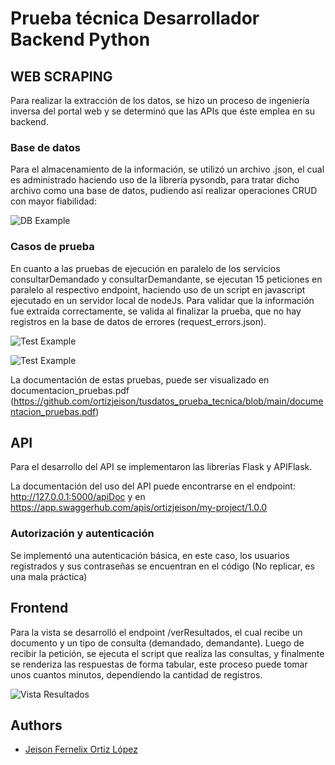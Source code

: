 
# Prueba técnica Desarrollador Backend Python

## WEB SCRAPING
Para realizar la extracción de los datos, se hizo un proceso de ingeniería inversa del portal web y se determinó que las APIs que éste emplea en su backend.

### Base de datos
Para el almacenamiento de la información, se utilizó un archivo .json, el cual es administrado haciendo uso de la librería pysondb, para tratar dicho archivo como una base de datos, pudiendo así realizar operaciones CRUD con mayor fiabilidad:

![DB Example]("https://github.com/ortizjeison/tusdatos_prueba_tecnica/blob/main/static/db.png")

### Casos de prueba
En cuanto a las pruebas de ejecución en paralelo de los servicios consultarDemandado y consultarDemandante, se ejecutan 15 peticiones en paralelo al respectivo endpoint, haciendo uso de un script en javascript ejecutado en un servidor local de nodeJs. Para validar que la información fue extraída correctamente, se valida al finalizar la prueba, que no hay registros en la base de datos de errores (request_errors.json).

![Test Example]("https://github.com/ortizjeison/tusdatos_prueba_tecnica/blob/main/static/consola_test.png")

![Test Example]("https://github.com/ortizjeison/tusdatos_prueba_tecnica/blob/main/static/consola_test2.png")

La documentación de estas pruebas, puede ser visualizado en documentacion_pruebas.pdf (https://github.com/ortizjeison/tusdatos_prueba_tecnica/blob/main/documentacion_pruebas.pdf)

## API

Para el desarrollo del API se implementaron las librerías Flask y APIFlask.

La documentación del uso del API puede encontrarse en el endpoint:
http://127.0.0.1:5000/apiDoc y en https://app.swaggerhub.com/apis/ortizjeison/my-project/1.0.0

### Autorización y autenticación
Se implementó una autenticación básica, en este caso, los usuarios registrados y sus contraseñas se encuentran en el código (No replicar, es una mala práctica)

## Frontend

Para la vista se desarrolló el endpoint /verResultados, el cual recibe un documento y un tipo de consulta (demandado, demandante). Luego de recibir la petición, se ejecuta el script que realiza las consultas, y finalmente se renderiza las respuestas de forma tabular, este proceso puede tomar unos cuantos minutos, dependiendo la cantidad de registros.

![Vista Resultados]("https://github.com/ortizjeison/tusdatos_prueba_tecnica/blob/main/static/vista_resultados.png")

## Authors

- [Jeison Fernelix Ortiz López](https://github.com/ortizjeison)

